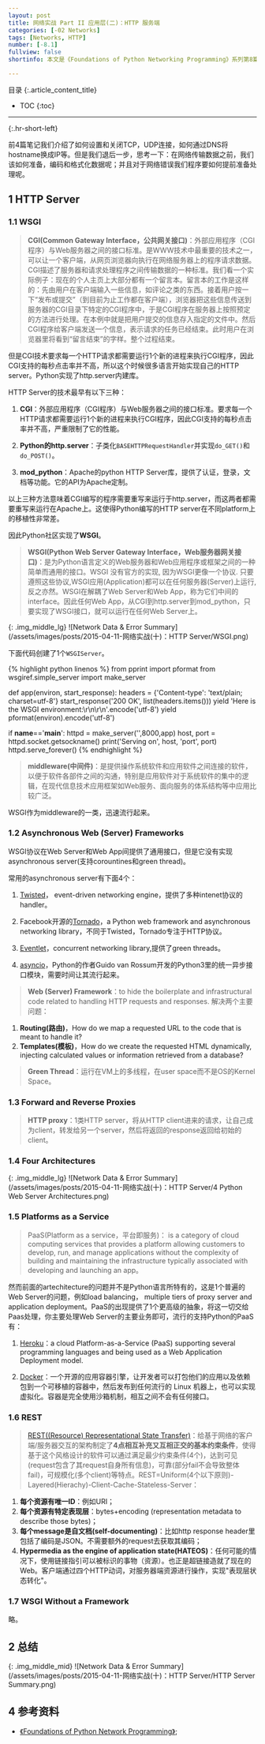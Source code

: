 ```yaml
---
layout: post
title: 网络实战 Part II 应用层(二)：HTTP 服务端
categories: [-02 Networks]
tags: [Networks, HTTP]
number: [-8.1]
fullview: false
shortinfo: 本文是《Foundations of Python Networking Programming》系列第8篇笔记《缓存和消息队列》。

---
```

目录
{:.article_content_title}


* TOC
{:toc}

---
{:.hr-short-left}


前4篇笔记我们介绍了如何设置和关闭TCP，UDP连接，如何通过DNS将hostname换成IP等。但是我们退后一步，思考一下：在网络传输数据之前，我们该如何准备，编码和格式化数据呢；并且对于网络错误我们程序要如何提前准备处理呢。

## 1 HTTP Server ##

### 1.1 WSGI ###

> **CGI(Common Gateway Interface，公共网关接口)**：外部应用程序（CGI程序）与Web服务器之间的接口标准。是WWW技术中最重要的技术之一，可以让一个客户端，从网页浏览器向执行在网络服务器上的程序请求数据。CGI描述了服务器和请求处理程序之间传输数据的一种标准。我们看一个实际例子：现在的个人主页上大部分都有一个留言本。留言本的工作是这样的：先由用户在客户端输入一些信息，如评论之类的东西。接着用户按一下“发布或提交”（到目前为止工作都在客户端），浏览器把这些信息传送到服务器的CGI目录下特定的CGI程序中，于是CGI程序在服务器上按照预定的方法进行处理。在本例中就是把用户提交的信息存入指定的文件中。然后CGI程序给客户端发送一个信息，表示请求的任务已经结束。此时用户在浏览器里将看到“留言结束”的字样。整个过程结束。

但是CGI技术要求每一个HTTP请求都需要运行1个新的进程来执行CGI程序，因此CGI支持的每秒点击率并不高，所以这个时候很多语言开始实现自己的HTTP server。Python实现了http.server内建库。

HTTP Server的技术最早有以下三种：

1. **CGI**：外部应用程序（CGI程序）与Web服务器之间的接口标准。要求每一个HTTP请求都需要运行1个新的进程来执行CGI程序，因此CGI支持的每秒点击率并不高，严重限制了它的性能。

2. **Python的http.server**：子类化``BASEHTTPRequestHandler``并实现``do_GET()``和``do_POST()``。

3. **mod_python**：Apache的python HTTP Server库，提供了认证，登录，文档等功能。它的API为Apache定制。

以上三种方法意味着CGI编写的程序需要重写来运行于http.server，而这两者都需要重写来运行在Apache上。这使得Python编写的HTTP server在不同platform上的移植性非常差。

因此Python社区实现了**WSGI**。

> **WSGI(Python Web Server Gateway Interface，Web服务器网关接口)**：是为Python语言定义的Web服务器和Web应用程序或框架之间的一种简单而通用的接口。WSGI 没有官方的实现, 因为WSGI更像一个协议. 只要遵照这些协议,WSGI应用(Application)都可以在任何服务器(Server)上运行, 反之亦然。WSGI在解耦了Web Server和Web App，称为它们中间的interface。因此任何Web App，从CGI到http.server到mod_python，只要实现了WSGI接口，就可以运行在任何Web Server上。

{: .img_middle_lg}
![Network Data & Error Summary](/assets/images/posts/2015-04-11-网络实战(十)：HTTP Server/WSGI.png)

下面代码创建了1个``WSGIServer``。

{% highlight python linenos %}
from pprint import pformat
from wsgiref.simple_server import make_server

def app(environ, start_response):
    headers = {'Content-type': 'text/plain; charset=utf-8'}
    start_response('200 OK', list(headers.items()))
    yield 'Here is the WSGI environment:\r\n\r\n'.encode('utf-8')
    yield pformat(environ).encode('utf-8')

if __name__=='__main__':
    httpd = make_server('',8000,app)
    host, port = httpd.socket.getsockname()
    print('Serving on', host, 'port', port)
    httpd.serve_forever()
{% endhighlight %}

> **middleware(中间件)**：是提供操作系统软件和应用软件之间连接的软件，以便于软件各部件之间的沟通，特别是应用软件对于系统软件的集中的逻辑，在现代信息技术应用框架如Web服务、面向服务的体系结构等中应用比较广泛。

WSGI作为middleware的一类，迅速流行起来。

### 1.2 Asynchronous Web (Server) Frameworks ###

WSGI协议在Web Server和Web App间提供了通用接口，但是它没有实现asynchronous server(支持corountines和green thread)。

常用的asynchronous server有下面4个：

1. [Twisted](https://twistedmatrix.com/trac/)， event-driven networking engine，提供了多种intenet协议的handler。

2. Facebook开源的[Tornado](http://www.tornadoweb.org/en/stable/)，a Python web framework and asynchronous networking library，不同于Twisted，Tornado专注于HTTP协议。

3. [Eventlet](http://eventlet.net/)，concurrent networking library,提供了green threads。

4. [asyncio](https://docs.python.org/3/library/asyncio.html?highlight=asyncio#module-asyncio)，Python的作者Guido van Rossum开发的Python3里的统一异步接口模块，需要时间让其流行起来。

> **Web (Server) Framework**：to hide the boilerplate and infrastructural code related to handling HTTP requests and responses. 解决两个主要问题：<br/>
1. **Routing(路由)**，How do we map a requested URL to the code that is meant to handle it?<br/>
2. **Templates(模板)**，How do we create the requested HTML dynamically, injecting calculated values or information retrieved from a database?

> **Green Thread**：运行在VM上的多线程，在user space而不是OS的Kernel Space。

### 1.3 Forward and Reverse Proxies ###

> **HTTP proxy**：1类HTTP server，将从HTTP client进来的请求，让自己成为client，转发给另一个server，然后将返回的response返回给初始的client。

### 1.4 Four Architectures ###

{: .img_middle_lg}
![Network Data & Error Summary](/assets/images/posts/2015-04-11-网络实战(十)：HTTP Server/4 Python Web Server Architectures.png)

### 1.5 Platforms as a Service ###

> PaaS(Platform as a service，平台即服务)： is a category of cloud computing services that provides a platform allowing customers to develop, run, and manage applications without the complexity of building and maintaining the infrastructure typically associated with developing and launching an app。

然而前面的artechitecture的问题并不是Python语言所特有的，这是1个普遍的Web Server的问题，例如load balancing， multiple tiers of proxy server and application deployment。PaaS的出现提供了1个更高级的抽象，将这一切交给Paas处理，你主要处理Web Server的主要业务即可，流行的支持Python的PaaS有：

1. [Heroku](https://www.heroku.com/)：a cloud Platform-as-a-Service (PaaS) supporting several programming languages and being used as a Web Application Deployment model. 

2. [Docker](https://www.docker.com/)：一个开源的应用容器引擎，让开发者可以打包他们的应用以及依赖包到一个可移植的容器中，然后发布到任何流行的 Linux 机器上，也可以实现虚拟化。容器是完全使用沙箱机制，相互之间不会有任何接口。



### 1.6 REST ###

> [REST((Resource) Representational State Transfer)](http://www.ics.uci.edu/~fielding/pubs/dissertation/rest_arch_style.htm)：给基于网络的客户端/服务器交互的架构制定了**4点相互补充又互相正交的基本约束条件**，使得基于这个风格设计的软件可以通过满足最少约束条件(4个)，达到可见(request包含了其request自身所有信息)，可靠(部分fail不会导致整体fail)，可规模化(多个client)等特点。REST=Uniform(4个以下原则)-Layered(Hierachy)-Client-Cache-Stateless-Server：<br/>
1. **每个资源有唯一ID**：例如URI；<br/>
2. **每个资源有特定表现层**：bytes+encoding (representation metadata to describe those bytes)；<br/>
3. **每个message是自文档(self-documenting)**：比如http response header里包括了编码是JSON。不需要额外的request去获取其编码；<br/>
4. **Hypermedia as the engine of application state(HATEOS)**：任何可能的情况下，使用链接指引可以被标识的事物（资源）。也正是超链接造就了现在的Web。客户端通过四个HTTP动词，对服务器端资源进行操作，实现"表现层状态转化"。


### 1.7 WSGI Without a Framework ###

略。


## 2 总结 ##

{: .img_middle_mid}
![Network Data & Error Summary](/assets/images/posts/2015-04-11-网络实战(十)：HTTP Server/HTTP Server Summary.png)


## 4 参考资料 ##

- [《Foundations of Python Network Programming》](https://www.amazon.com/Foundations-Python-Network-Programming-Brandon/dp/1430258543/ref=sr_1_1/159-7715257-2675343?s=books&ie=UTF8&qid=1474899055&sr=1-1&keywords=foundations+of+python+network+programming);





